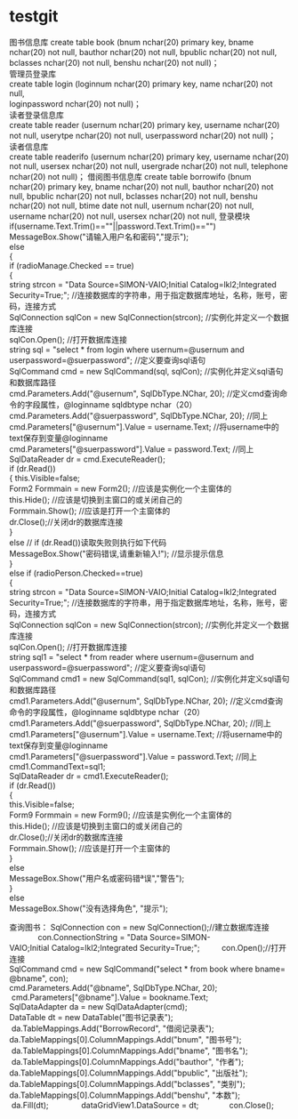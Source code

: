 # testgit
图书信息库
create table book  (bnum nchar(20) primary key, 
bname nchar(20) not null,
 bauthor nchar(20) not null, 
bpublic nchar(20) not null, 
bclasses nchar(20) not null, 
benshu nchar(20) not null)；  
管理员登录库  
create table login  (loginnum nchar(20) primary key, 
name nchar(20) not null,  
loginpassword nchar(20) not null)；  
读者登录信息库  
create table reader  (usernum nchar(20) primary key, 
username nchar(20) not null, 
userytpe nchar(20) not null, 
userpassword nchar(20) not null)；  
读者信息库  
create table readerifo  (usernum nchar(20) primary key,
 username nchar(20) not null,
 usersex nchar(20) not null, 
usergrade nchar(20) not null,
 telephone nchar(20) not null)；
  借阅图书信息库 
 create table borrowifo (bnum nchar(20) primary key, 
bname nchar(20) not null, 
bauthor nchar(20) not null,
 bpublic nchar(20) not null,
 bclasses nchar(20) not null, 
benshu nchar(20) not null,
 btime date not null,
  usernum nchar(20) not null,
 username nchar(20) not null, 
usersex nchar(20) not null, 
登录模块  
if(username.Text.Trim()==""||password.Text.Trim()=="")    
 MessageBox.Show("请输入用户名和密码","提示");  
  else      
 {             
   if (radioManage.Checked == true)      
       {                 
  string strcon = "Data Source=SIMON-VAIO;Initial Catalog=lkl2;Integrated Security=True;";  //连接数据库的字符串，用于指定数据库地址，名称，账号，密码，连接方式               
   SqlConnection sqlCon = new SqlConnection(strcon);  //实例化并定义一个数据库连接             
    sqlCon.Open();  //打开数据库连接                
  string sql = "select * from login where usernum=@usernum and userpassword=@suerpassword";  //定义要查询sql语句   
  SqlCommand cmd = new SqlCommand(sql, sqlCon);    //实例化并定义sql语句和数据库路径   
  cmd.Parameters.Add("@usernum", SqlDbType.NChar, 20);  //定义cmd查询命令的字段属性，@loginname sqldbtype nchar（20）   
 cmd.Parameters.Add("@suerpassword", SqlDbType.NChar, 20);  //同上              
    cmd.Parameters["@usernum"].Value = username.Text;  //将username中的text保存到变量@loginname              
    cmd.Parameters["@suerpassword"].Value = password.Text;  //同上            
     SqlDataReader dr = cmd.ExecuteReader();                
 if (dr.Read())                               
  {
          this.Visible=false;                      
  Form2 Formmain = new Form2(); //应该是实例化一个主窗体的                     
this.Hide(); //应该是切换到主窗口的或关闭自己的                 
   Formmain.Show(); //应该是打开一个主窗体的                  
  dr.Close();//关闭dr的数据库连接                
   }                
  else  // if (dr.Read())读取失败则执行如下代码                                  
     MessageBox.Show("密码错误,请重新输入!");  //显示提示信息         
    }                        
else if (radioPerson.Checked==true)         
 {                
  string strcon = "Data Source=SIMON-VAIO;Initial Catalog=lkl2;Integrated Security=True;";  //连接数据库的字符串，用于指定数据库地址，名称，账号，密码，连接方式                 
 SqlConnection sqlCon = new SqlConnection(strcon);  //实例化并定义一个数据库连接                
 sqlCon.Open();  //打开数据库连接                 
 string sql1 = "select * from reader where usernum=@usernum and userpassword=@suerpassword";  //定义要查询sql语句       
 SqlCommand cmd1 = new SqlCommand(sql1, sqlCon);    //实例化并定义sql语句和数据库路径                 
cmd1.Parameters.Add("@usernum", SqlDbType.NChar, 20);  //定义cmd查询命令的字段属性，@loginname sqldbtype nchar（20）                 
 cmd1.Parameters.Add("@suerpassword", SqlDbType.NChar, 20);  //同上                  
cmd1.Parameters["@usernum"].Value = username.Text;  //将username中的text保存到变量@loginname                  
cmd1.Parameters["@suerpassword"].Value = password.Text;  //同上                
 cmd1.CommandText=sql1;                  
SqlDataReader dr = cmd1.ExecuteReader();         
 if (dr.Read())                  
{                      
this.Visible=false;                      
 Form9 Formmain = new Form9(); //应该是实例化一个主窗体的                     
this.Hide(); //应该是切换到主窗口的或关闭自己的                    
 dr.Close();//关闭dr的数据库连接                                
 Formmain.Show(); //应该是打开一个主窗体的                    
 }     
 else            
 MessageBox.Show("用户名或密码错ª误","警告");            
  }             
else                 
 MessageBox.Show("没有选择角色", "提示");

查询图书：
SqlConnection con = new SqlConnection();//建立数据库连接     
           
 con.ConnectionString = "Data Source=SIMON-VAIO;Initial Catalog=lkl2;Integrated Security=True;"; 
      
 con.Open();//打开连接 
            
SqlCommand cmd = new SqlCommand("select * from book where bname=@bname", con);             
cmd.Parameters.Add("@bname", SqlDbType.NChar, 20);            
 cmd.Parameters["@bname"].Value = bookname.Text;             
SqlDataAdapter da = new SqlDataAdapter(cmd);             
DataTable dt = new DataTable("图书记录表");            
 da.TableMappings.Add("BorrowRecord", "借阅记录表");             
da.TableMappings[0].ColumnMappings.Add("bnum", "图书号");            
 da.TableMappings[0].ColumnMappings.Add("bname", "图书名");            
 da.TableMappings[0].ColumnMappings.Add("bauthor", "作者");             
da.TableMappings[0].ColumnMappings.Add("bpublic", "出版社");             
da.TableMappings[0].ColumnMappings.Add("bclasses", "类别");             
da.TableMappings[0].ColumnMappings.Add("benshu", "本数");            
 da.Fill(dt); 
            
dataGridView1.DataSource = dt;             
con.Close();


